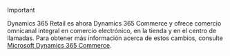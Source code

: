 > [!IMPORTANT]
> Dynamics 365 Retail es ahora Dynamics 365 Commerce y ofrece comercio omnicanal integral en comercio electrónico, en la tienda y en el centro de llamadas. Para obtener más información acerca de estos cambios, consulte [Microsoft Dynamics 365 Commerce](https://dynamics.microsoft.com/commerce/overview/).
